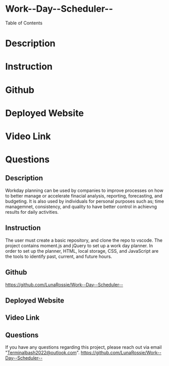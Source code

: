 # Work--Day--Scheduler--

Table of Contents
# Description
# Instruction
# Github 
# Deployed Website
# Video Link
# Questions

## Description

Workday planning can be used by companies to improve processes on how to better manage or accelerate finacial analysis, reporting, forecasting, and budgeting. It is also used by individuals for personal purposes such as; time managemnet, consistency, and quality to have better control in achievng results for daily activities.

## Instruction

The user must create a basic repository, and clone the repo to vscode. The project contains moment.js and jQuery to set up a work day planner. In order to set up the planner, HTML, local storage, CSS, and JavaScript are the tools to identify past, current, and future hours.

## Github

https://github.com/LunaRossie/Work--Day--Scheduler--

## Deployed Website


## Video Link

 

 ## Questions

If you have any questions regarding this project, please reach out via email "Terminalbash2022@outlook.com". https://github.com/LunaRossie/Work--Day--Scheduler--



<link rel= "stylesheet" href="https://stackpath.bootstrapcdn.com/bootstrap/4.3.1/css/bootstrap.min.css">
<link rel="[Moment.js]" href="https://momentjs.com/">

<script src="generate.js"></script>

<script src="Library/moment/moment.min.js"></script>
